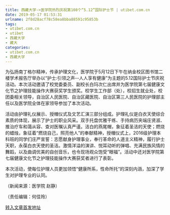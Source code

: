 ```yaml
---
title: 西藏大学->医学院热烈庆祝第108个“5.12”国际护士节 | utibet.com.cn
date: 2019-05-17 01:53:31
urlname: 2f8d28acf78c58ea8bba88591c95853b
tags: 
- utibet.com.cn
- utibet
- 西藏大学
- 藏大
categories:
- utibet.com.cn
- 西藏大学
---
```



为弘扬南丁格尔精神，传承护理文化，医学院于5月12日下午在纳金校区图书馆二楼学术报告厅举办以“护士:引领之声--人人享有健康”为主题的5.12国际护士节庆祝活动。本次活动邀请了校党委委员、副校长白玛次仁出席并为医学院第七届健康文化节之护理技能操作大赛获奖学生颁奖。校学生工作部（处），校招生就业处，校团委相关领导，自治区人民医院、自治区藏医院、自治区第三人民医院的护理部主任以及医学院全体在家领导参加了本次活动。

活动由护理礼仪展示、授帽仪式及文艺汇演三部分组成。护理礼仪是白衣天使综合素质的体现，展示了护士的职业风采。双手托盘优雅干练、手持病历夹端庄贤淑、推治疗车和蔼从容、查对医嘱认真严谨。洁白的燕尾帽，象征着圣洁的天使；燃烧的蜡烛，象征着“燃烧自己，照亮他人”的奉献精神，授帽仪式上，2016级护理本科班的同学们庄严宣誓：志愿献身护理事业，奉行革命的人道主义精神，履行护士天职，永葆白衣天使的圣洁。激情洋溢的演讲、悦耳动听的弹唱、充满民族风情的舞蹈，以及曲调优美的自创音乐，也令现场观众饱受“眼福”。活动中还对医学院第七届健康文化节之护理技能操作大赛获奖者进行了表彰。

本次活动，使每位护理人员更加领悟“健康所系，性命所托”的深刻内涵，加深了学生对护理专业的认同。

（新闻来源：医学院 赵静）

（责任编辑：何佳玲）





[转入文章首发地址](http://www.utibet.edu.cn/news/article_3_5_14940.html)